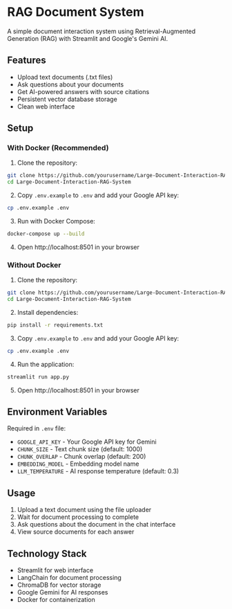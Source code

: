 # RAG Document System

A simple document interaction system using Retrieval-Augmented Generation (RAG) with Streamlit and Google's Gemini AI.

## Features

- Upload text documents (.txt files)
- Ask questions about your documents
- Get AI-powered answers with source citations
- Persistent vector database storage
- Clean web interface

## Setup

### With Docker (Recommended)

1. Clone the repository:
```bash
git clone https://github.com/yourusername/Large-Document-Interaction-RAG-System.git
cd Large-Document-Interaction-RAG-System
```

2. Copy `.env.example` to `.env` and add your Google API key:
```bash
cp .env.example .env
```

3. Run with Docker Compose:
```bash
docker-compose up --build
```

4. Open http://localhost:8501 in your browser

### Without Docker

1. Clone the repository:
```bash
git clone https://github.com/yourusername/Large-Document-Interaction-RAG-System.git
cd Large-Document-Interaction-RAG-System
```

2. Install dependencies:
```bash
pip install -r requirements.txt
```

3. Copy `.env.example` to `.env` and add your Google API key:
```bash
cp .env.example .env
```

4. Run the application:
```bash
streamlit run app.py
```

5. Open http://localhost:8501 in your browser

## Environment Variables

Required in `.env` file:
- `GOOGLE_API_KEY` - Your Google API key for Gemini
- `CHUNK_SIZE` - Text chunk size (default: 1000)
- `CHUNK_OVERLAP` - Chunk overlap (default: 200)
- `EMBEDDING_MODEL` - Embedding model name
- `LLM_TEMPERATURE` - AI response temperature (default: 0.3)

## Usage

1. Upload a text document using the file uploader
2. Wait for document processing to complete
3. Ask questions about the document in the chat interface
4. View source documents for each answer

## Technology Stack

- Streamlit for web interface
- LangChain for document processing
- ChromaDB for vector storage
- Google Gemini for AI responses
- Docker for containerization

##